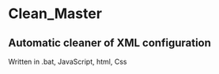 # Clean_Master
Automatic cleaner of XML configuration
--------------------------------------

Written in .bat, JavaScript, html, Css
